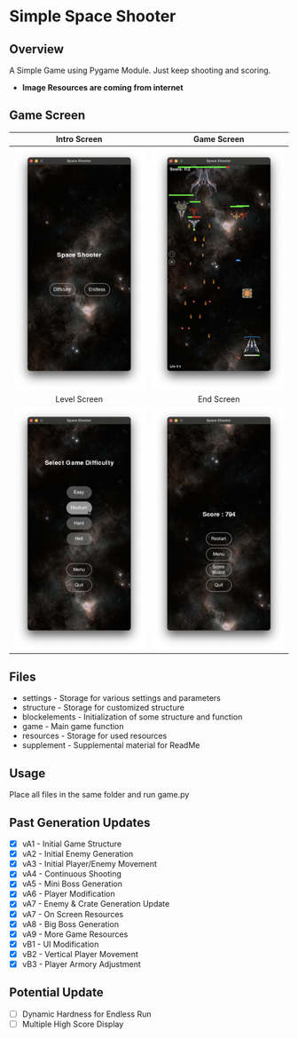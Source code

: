 # Simple Space Shooter

## Overview
A Simple Game using Pygame Module. Just keep shooting and scoring.

- **Image Resources are coming from internet**

## Game Screen
|                                      Intro Screen                                       |                                      Game Screen                                       |
|:---------------------------------------------------------------------------------------:|:--------------------------------------------------------------------------------------:|
| ![](https://github.com/UniKerogen/space-shooter/blob/main/supplements/intro_screen.png) | ![](https://github.com/UniKerogen/space-shooter/blob/main/supplements/endless_run.png) | 
|                                      Level Screen                                       |                                       End Screen                                       |
| ![](https://github.com/UniKerogen/space-shooter/blob/main/supplements/level_screen.png) | ![](https://github.com/UniKerogen/space-shooter/blob/main/supplements/end_screen.png)  |


## Files
- settings - Storage for various settings and parameters
- structure - Storage for customized structure
- blockelements - Initialization of some structure and function
- game - Main game function
- resources - Storage for used resources
- supplement - Supplemental material for ReadMe

## Usage
Place all files in the same folder and run game.py

## Past Generation Updates
- [x] vA1 - Initial Game Structure
- [x] vA2 - Initial Enemy Generation
- [x] vA3 - Initial Player/Enemy Movement
- [x] vA4 - Continuous Shooting
- [x] vA5 - Mini Boss Generation
- [x] vA6 - Player Modification
- [x] vA7 - Enemy & Crate Generation Update
- [x] vA7 - On Screen Resources
- [x] vA8 - Big Boss Generation
- [x] vA9 - More Game Resources
- [x] vB1 - UI Modification
- [x] vB2 - Vertical Player Movement
- [x] vB3 - Player Armory Adjustment

## Potential Update
- [ ] Dynamic Hardness for Endless Run
- [ ] Multiple High Score Display
